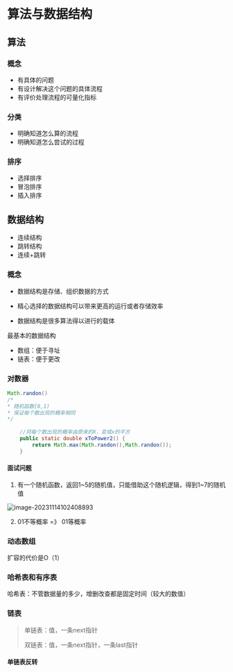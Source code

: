 # 算法与数据结构

## 算法

### 概念
- 有具体的问题
- 有设计解决这个问题的具体流程
- 有评价处理流程的可量化指标

### 分类
- 明确知道怎么算的流程
- 明确知道怎么尝试的过程

### 排序
- 选择排序
- 冒泡排序
- 插入排序

## 数据结构

- 连续结构
- 跳转结构
- 连续+跳转

### 概念

- 数据结构是存储、组织数据的方式

- 精心选择的数据结构可以带来更高的运行或者存储效率

- 数据结构是很多算法得以进行的载体

最基本的数据结构

- 数组：便于寻址
- 链表：便于更改

### 对数器

```java
Math.randon()		
/*
* 随机函数[0,1)
* 保证每个数出现的概率相同
*/
    
	//将每个数出现的概率由原来的X，变成x的平方
    public static double xToPower2() {
    	return Math.max(Math.randon(),Math.randon());
	}
```

#### 面试问题

1. 有一个随机函数，返回1~5的随机值，只能借助这个随机逻辑，得到1~7的随机值

![image-20231114102408893](https://gitee.com/sheldon_kkk/typora-image/raw/master/img/202311141024038.png)

2. 01不等概率 =》 01等概率

### 动态数组

扩容的代价是O（1）

### 哈希表和有序表

哈希表：不管数据量的多少，增删改查都是固定时间（较大的数值）

### 链表

> 单链表：值，一条next指针
>
> 双链表：值，一条next指针，一条last指针

#### 单链表反转

